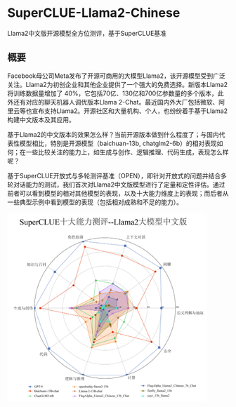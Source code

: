 # SuperCLUE-Llama2-Chinese
Llama2中文版开源模型全方位测评，基于SuperCLUE基准



## 概要
Facebook母公司Meta发布了开源可商用的大模型Llama2，该开源模型受到广泛关注。Llama2为初创企业和其他企业提供了一个强大的免费选择。新版本Llama2将训练数据量增加了 40%，它包括70亿、130亿和700亿参数量的多个版本，此外还有对应的聊天机器人调优版本Llama 2-Chat。最近国内外大厂包括微软、阿里云等也宣布支持Llama2。开源社区和大量机构、个人，也纷纷着手基于Llama2构建中文版本及其应用。

基于Llama2的中文版本的效果怎么样？当前开源版本做到什么程度了；与国内代表性模型相比，特别是开源模型（baichuan-13b, chatglm2-6b）的相对表现如何；在一些比较关注的能力上，如生成与创作、逻辑推理、代码生成，表现怎么样呢？

基于SuperCLUE开放式与多轮测评基准（OPEN），即针对开放式的问题并结合多轮对话能力的测试，我们首次对Llama2中文版模型进行了定量和定性评估。通过前者可以看到模型的相对其他模型的表现，以及十大能力维度上的表现；而后者从一些典型示例中看到模型的表现（包括相对成熟和不足的能力）。


<img src="https://github.com/CLUEbenchmark/Llama2-Chinese/blob/main/resources/img/llama2_chinese_v3.jpg"  width="90%" height="90%"></img>
